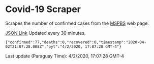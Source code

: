 # Covid-19 Scraper

Scrapes the number of confirmed cases from the [MSPBS](https://www.mspbs.gov.py/covid-19.php) web page.

[JSON Link](https://jmayalag.github.io/covid19-scrape/cases.json)
Updated every 30 minutes.
```
{"confirmed":77,"deaths":0,"recovered":0,"timestamp":"2020-04-02T21:07:28.008Z","pyt":"4/2/2020, 17:07:28 GMT-4"}
```
Last update (Paraguay Time): 4/2/2020, 17:07:28 GMT-4
